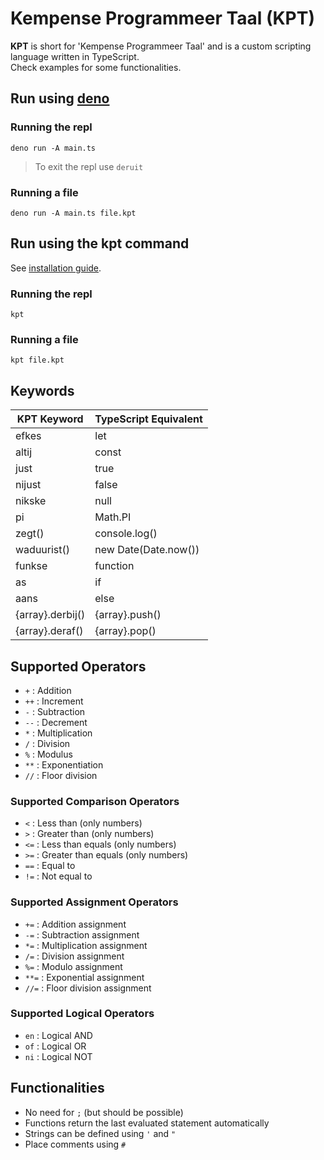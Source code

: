 # Kempense Programmeer Taal (KPT)

**KPT** is short for 'Kempense Programmeer Taal' and is a custom scripting language written in TypeScript.  
Check examples for some functionalities.

## Run using [deno](https://deno.com/)
### Running the repl
```shell
deno run -A main.ts
```
> To exit the repl use `deruit`

### Running a file
```shell
deno run -A main.ts file.kpt
```

## Run using the kpt command
See [installation guide](installers/install.md).
### Running the repl
```shell
kpt
```

### Running a file
```shell
kpt file.kpt
```

## Keywords

| KPT Keyword | TypeScript Equivalent |
| ----------- | ---------------------- |
| efkes              | let                    |
| altij              | const                  |
| just               | true                   |
| nijust             | false                  |
| nikske             | null                   |
| pi                 | Math.PI                |
| zegt()             | console.log()          |
| waduurist()        | new Date(Date.now())   |
| funkse             | function               |
| as                 | if                     |
| aans               | else                   |
| {array}.derbij()   | {array}.push()         |
| {array}.deraf()    | {array}.pop()          |

## Supported Operators
- `+` : Addition
- `++` : Increment
- `-` : Subtraction
- `--` : Decrement
- `*` : Multiplication
- `/` : Division
- `%` : Modulus
- `**` : Exponentiation
- `//` : Floor division
### Supported Comparison Operators
- `<` : Less than (only numbers)
- `>` : Greater than (only numbers)
- `<=` : Less than equals (only numbers)
- `>=` : Greater than equals (only numbers)
- `==` : Equal to
- `!=` : Not equal to
### Supported Assignment Operators
- `+=` : Addition assignment
- `-=` : Subtraction assignment
- `*=` : Multiplication assignment
- `/=` : Division assignment
- `%=` : Modulo assignment
- `**=` : Exponential assignment
- `//=` : Floor division assignment
### Supported Logical Operators
- `en` : Logical AND
- `of` : Logical OR
- `ni` : Logical NOT

## Functionalities
- No need for `;` (but should be possible)
- Functions return the last evaluated statement automatically
- Strings can be defined using `'` and `"`
- Place comments using `#`
